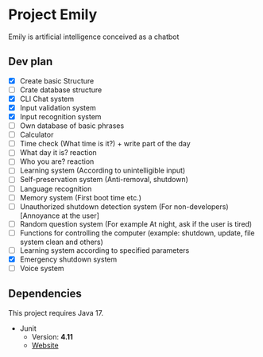# Project Emily

Emily is artificial intelligence conceived as a chatbot

## Dev plan
- [X] Create basic Structure
- [ ] Crate database structure
- [X] CLI Chat system
- [X] Input validation system
- [X] Input recognition system
- [ ] Own database of basic phrases
- [ ] Calculator
- [ ] Time check (What time is it?) + write part of the day
- [ ] What day it is? reaction
- [ ] Who you are? reaction
- [ ] Learning system (According to unintelligible input)
- [ ] Self-preservation system (Anti-removal, shutdown)
- [ ] Language recognition
- [ ] Memory system (First boot time etc.)
- [ ] Unauthorized shutdown detection system (For non-developers) [Annoyance at the user]
- [ ] Random question system (For example At night, ask if the user is tired)
- [ ] Functions for controlling the computer (example: shutdown, update, file system clean and others)
- [ ] Learning system according to specified parameters
- [X] Emergency shutdown system
- [ ] Voice system

## Dependencies
This project requires Java 17.
* Junit
	* Version: **4.11**
	* [Website](https://junit.org/junit5/)
